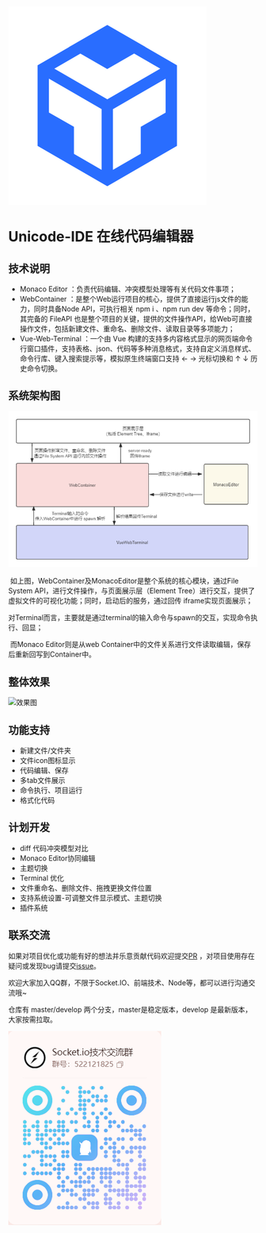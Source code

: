 ![logo](./public/logo.svg)

# Unicode-IDE 在线代码编辑器



## 技术说明

- Monaco Editor ：负责代码编辑、冲突模型处理等有关代码文件事项；
- WebContainer ：是整个Web运行项目的核心，提供了直接运行js文件的能力，同时具备Node API，可执行相关 npm i 、npm run dev 等命令；同时，其完备的 FileAPI 也是整个项目的关键，提供的文件操作API，给Web可直接操作文件，包括新建文件、重命名、删除文件、读取目录等多项能力；
- Vue-Web-Terminal ：一个由 Vue 构建的支持多内容格式显示的网页端命令行窗口插件，支持表格、json、代码等多种消息格式，支持自定义消息样式、命令行库、键入搜索提示等，模拟原生终端窗口支持 ← → 光标切换和 ↑ ↓ 历史命令切换。



## 系统架构图

![系统架构](./doc/jiagou.png)

​	如上图，WebContainer及MonacoEditor是整个系统的核心模块，通过File System API，进行文件操作，与页面展示层（Element Tree）进行交互，提供了虚拟文件的可视化功能；同时，启动后的服务，通过回传 iframe实现页面展示；

​	对Terminal而言，主要就是通过terminal的输入命令与spawn的交互，实现命令执行、回显；

​	而Monaco Editor则是从web Container中的文件关系进行文件读取编辑，保存后重新回写到Container中。



## 整体效果

![效果图](./doc/ztxg.gif)



## 功能支持

- 新建文件/文件夹
- 文件icon图标显示
- 代码编辑、保存
- 多tab文件展示
- 命令执行、项目运行
- 格式化代码



## 计划开发

- diff 代码冲突模型对比
- Monaco Editor协同编辑
- 主题切换
- Terminal 优化
- 文件重命名、删除文件、拖拽更换文件位置
- 支持系统设置-可调整文件显示模式、主题切换
- 插件系统



## 联系交流

如果对项目优化或功能有好的想法并乐意贡献代码欢迎提交[PR](https://gitee.com/wfeng0/unicode-ide/pulls) ，对项目使用存在疑问或发现bug请提交[issue](https://gitee.com/wfeng0/unicode-ide/issues)。

欢迎大家加入QQ群，不限于Socket.IO、前端技术、Node等，都可以进行沟通交流哦~

仓库有 master/develop 两个分支，master是稳定版本，develop 是最新版本，大家按需拉取。

![qq群](./doc/qq.png)


